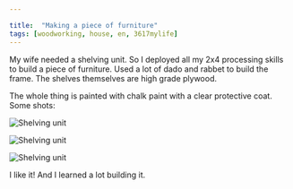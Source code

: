 ```yaml
---

title:  "Making a piece of furniture"
tags: [woodworking, house, en, 3617mylife]
---
```




My wife needed a shelving unit. So I deployed all my 2x4 processing
skills to build a piece of furniture. Used a lot of dado and rabbet to
build the frame. The shelves themselves are high grade plywood.

The whole thing is painted with chalk paint with a clear protective
coat. Some shots:


![Shelving unit](/blog/data/documents/woodworking/2020-07-shelving-unit/20200706_141614.jpg )

![Shelving unit](/blog/data/documents/woodworking/2020-07-shelving-unit/20200706_141633.jpg )

![Shelving unit](/blog/data/documents/woodworking/2020-07-shelving-unit/20200706_141643.jpg )

I like it! And I learned a lot building it.
